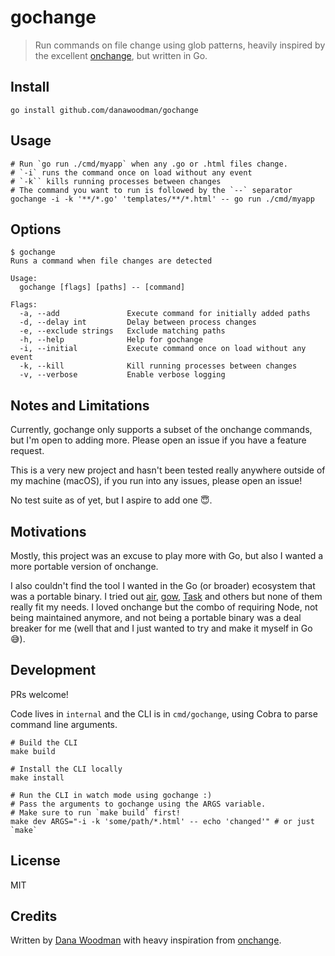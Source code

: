 # gochange

> Run commands on file change using glob patterns, heavily inspired by the excellent [onchange][onchange], but written in Go.

## Install

```shell
go install github.com/danawoodman/gochange
```

## Usage

```shell
# Run `go run ./cmd/myapp` when any .go or .html files change.
# `-i` runs the command once on load without any event
# `-k`` kills running processes between changes
# The command you want to run is followed by the `--` separator
gochange -i -k '**/*.go' 'templates/**/*.html' -- go run ./cmd/myapp
```

## Options

```shell
$ gochange
Runs a command when file changes are detected

Usage:
  gochange [flags] [paths] -- [command]

Flags:
  -a, --add               Execute command for initially added paths
  -d, --delay int         Delay between process changes
  -e, --exclude strings   Exclude matching paths
  -h, --help              Help for gochange
  -i, --initial           Execute command once on load without any event
  -k, --kill              Kill running processes between changes
  -v, --verbose           Enable verbose logging
```

## Notes and Limitations

Currently, gochange only supports a subset of the onchange commands, but I'm open to adding more. Please open an issue if you have a feature request.

This is a very new project and hasn't been tested really anywhere outside of my machine (macOS), if you run into any issues, please open an issue!

No test suite as of yet, but I aspire to add one 😇.

## Motivations

Mostly, this project was an excuse to play more with Go, but also I wanted a more portable version of onchange.

I also couldn't find the tool I wanted in the Go (or broader) ecosystem that was a portable binary. I tried out [air][air], [gow][gow], [Task][task] and others but none of them really fit my needs. I loved onchange but the combo of requiring Node, not being maintained anymore, and not being a portable binary was a deal breaker for me (well that and I just wanted to try and make it myself in Go 😅).

## Development

PRs welcome!

Code lives in `internal` and the CLI is in `cmd/gochange`, using Cobra to parse command line arguments.

```shell
# Build the CLI
make build

# Install the CLI locally
make install

# Run the CLI in watch mode using gochange :)
# Pass the arguments to gochange using the ARGS variable.
# Make sure to run `make build` first!
make dev ARGS="-i -k 'some/path/*.html' -- echo 'changed'" # or just `make`
```

## License

MIT

## Credits

Written by [Dana Woodman](https://danawoodman.com) with heavy inspiration from [onchange][onchange].

[onchange]: https://github.com/Qard/onchange
[air]: https://github.com/cosmtrek/air
[gow]: https://github.com/mitranim/gow
[task]: https://github.com/go-task/task
